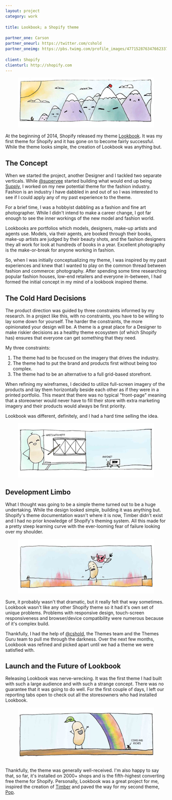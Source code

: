 ```yaml
---
layout: project
category: work

title: Lookbook; a Shopify theme

partner_one: Carson
partner_oneurl: https://twitter.com/cshold
partner_oneimg: https://pbs.twimg.com/profile_images/477152876347662337/V4unM_ag.jpeg

client: Shopify
clienturl: http://shopify.com
---
```


<figure>
  <img src="/img/project/02-01lookbook.jpg">
</figure>

At the beginning of 2014, Shopify released my theme [Lookbook](https://themes.shopify.com/themes/lookbook/styles/classic). It was my first theme for Shopify and it has gone on to become fairly successful. While the theme looks simple, the creation of Lookbook was anything but.

## The Concept

When we started the project, another Designer and I tackled two separate verticals. While [@supervee](http://twitter.com/supervee) started building what would end up being [Supply](https://themes.shopify.com/themes/supply/styles/blue), I worked on my new potential theme for the fashion industry. Fashion is an industry I have dabbled in and out of so I was interested to see if I could apply any of my past experience to the theme.

For a brief time, I was a hobbyist dabbling as a fashion and fine art photographer. While I didn't intend to make a career change, I got far enough to see the inner workings of the new model and fashion world.

Lookbooks are portfolios which models, designers, make-up artists and agents use. Models, via their agents, are booked through their books, make-up artists are judged by their beauty shots, and the fashion designers they all work for look at hundreds of books in a year. Excellent photography is the make-or-break for anyone working in fashion.

So, when I was initially conceptualizing my theme, I was inspired by my past experiences and knew that I wanted to play on the common thread between fashion and commerce: photography. After spending some time researching popular fashion houses, low-end retailers and everyone in-between, I had formed the initial concept in my mind of a lookbook inspired theme.

## The Cold Hard Decisions

The product direction was guided by three constraints informed by my research. In a project like this, with no constraints, you have to be willing to lay some down for yourself. The harder the constraints, the more opinionated your design will be. A theme is a great place for a Designer to make riskier decisions as a healthy theme ecosystem (of which Shopify has) ensures that everyone can get something that they need.

My three constraints:

1. The theme had to be focused on the imagery that drives the industry.
2. The theme had to put the brand and products first without being too complex.
3. The theme had to be an alternative to a full grid-based storefront.

When refining my wireframes, I decided to utilize full-screen imagery of the products and lay them horizontally beside each other as if they were in a printed portfolio. This meant that there was no typical "front-page" meaning that a storeowner would never have to fill their store with extra marketing imagery and their products would always be first priority.

Lookbook was different, definitely, and I had a hard time selling the idea.

<figure>
  <img src="/img/project/02-02lookbook.jpg">
</figure>

## Development Limbo

What I thought was going to be a simple theme turned out to be a huge undertaking. While the design looked simple, building it was anything but. Shopify's theme documentation wasn't where it is now, Timber didn't exist and I had no prior knowledge of Shopify's theming system. All this made for a pretty steep learning curve with the ever-looming fear of failure looking over my shoulder.

<figure>
  <img src="/img/project/02-03lookbook.jpg">
</figure>

Sure, it probably wasn't that dramatic, but it really felt that way sometimes. Lookbook wasn't like any other Shopify theme so it had it's own set of unique problems. Problems with responsive design, touch-screen responsiveness and browser/device compatibility were numerous because of it's complex build.

Thankfully, I had the help of [@cshold](http://twitter.com/cshold), the Themes team and the Themes Guru team to pull me through the darkness. Over the next few months, Lookbook was refined and picked apart until we had a theme we were satisfied with.

## Launch and the Future of Lookbook

Releasing Lookbook was nerve-wrecking. It was the first theme I had built with such a large audience and with such a strange concept. There was no guarantee that it was going to do well. For the first couple of days, I left our reporting tabs open to check out all the storesowners who had installed Lookbook.

<figure>
  <img src="/img/project/02-04lookbook.jpg">
</figure>

Thankfully, the theme was generally well-received. I'm also happy to say that, so far, it's installed on 2000+ shops and is the fifth-highest converting free theme for Shopify. Personally, Lookbook was a great project for me, inspired the creation of [Timber](/work/2014/11/13/timber.html) and paved the way for my second theme, [Pop](https://themes.shopify.com/themes/pop/styles/classic).
